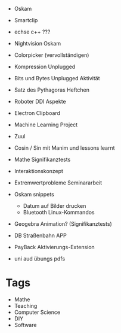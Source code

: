 - Oskam
- Smartclip
- echse c++ ???
- Nightvision Oskam
- Colorpicker (vervollständigen)
- Kompression Unplugged
- Bits und Bytes Unplugged Aktivität
- Satz des Pythagoras Heftchen
- Roboter DDI Aspekte
- Electron Clipboard
- Machine Learning Project
- Zuul
- Cosin / Sin mit Manim und lessons learnt
- Mathe Signifikanztests
- Interaktionskonzept
- Extremwertprobleme Seminararbeit
- Oskam snippets
  - Datum auf Bilder drucken
  - Bluetooth Linux-Kommandos
- Geogebra Animation? (Signifikanztests)

- DB Straßenbahn APP
- PayBack Aktivierungs-Extension
- uni aud übungs pdfs

# Tags
- Mathe
- Teaching
- Computer Science
- DIY
- Software